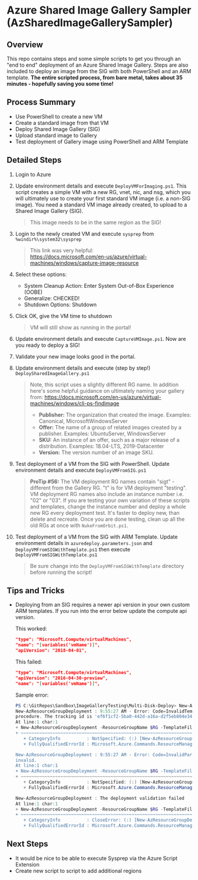 # Azure Shared Image Gallery Sampler (AzSharedImageGallerySampler)

## Overview

This repo contains steps and some simple scripts to get you through an "end to end" deployment of an Azure Shared Image Gallery.  Steps are also included to deploy an image from the SIG with both PowerShell and an ARM template.  **The entire scripted process, from bare metal, takes about 35 minutes - hopefully saving you some time!**

## Process Summary

- Use PowerShell to create a new VM 
- Create a standard image from that VM
- Deploy Shared Image Gallery (SIG)
- Upload standard image to Gallery
- Test deployment of Gallery image using PowerShell and ARM Template

## Detailed Steps

1. Login to Azure

1. Update environment details and execute ```DeployVMForImaging.ps1```. This script creates a simple VM with a new RG, vnet, nic, and nsg, which you will ultimately use to create your first standard VM image (i.e. a non-SIG image).  You need a standard VM image already created, to upload to a Shared Image Gallery (SIG).

   >  This image needs to be in the same region as the SIG!

1. Login to the newly created VM and execute ```sysprep``` from ```%windir%\system32\sysprep```

   > This link was very helpful:  
  https://docs.microsoft.com/en-us/azure/virtual-machines/windows/capture-image-resource

1. Select these options:

    - System Cleanup Action: Enter System Out-of-Box Experience (OOBE) 
    - Generalize: CHECKED!
    - Shutdown Options: Shutdown

1. Click OK, give the VM time to shutdown

   > VM will still show as running in the portal!

1. Update environment details and execute ```CaptureVMImage.ps1```.  Now are you ready to deploy a SIG!

1. Validate your new image looks good in the portal.

1. Update environment details and execute (step by step!) ```DeploySharedImageGallery.ps1```

   > Note, this script uses a slightly different RG name. In addition
   > here's some helpful guidance on ultimately naming your gallery from: https://docs.microsoft.com/en-us/azure/virtual-machines/windows/cli-ps-findimage
   > - **Publisher:** The organization that created the image. Examples: Canonical, MicrosoftWindowsServer  
   > - **Offer:** The name of a group of related images created by a publisher. Examples: UbuntuServer, WindowsServer  
   > - **SKU:** An instance of an offer, such as a major release of a distribution. Examples: 18.04-LTS, 2019-Datacenter  
   > - **Version:** The version number of an image SKU.  

1. Test deployment of a VM from the SIG with PowerShell.  Update environment details and execute ```DeployVMFromSIG.ps1```

   > **ProTip #56:** The VM deployment RG names contain "sigt" - different from the Gallery RG.  "t" is for VM deployment "testing". VM deployment RG names also include an instance number i.e. "02" or "03".  If you are testing your own variation of these scripts and templates, change the instance number and deploy a whole new RG every deployment test.  It's faster to deploy new, than delete and recreate.  Once you are done testing, clean up all the old RGs at once with ```NukeFromOrbit.ps1```.

1. Test deployment of a VM from the SIG with ARM Template.  Update environment details in ```azuredeploy.parameters.json``` and ```DeployVMFromSIGWithTemplate.ps1``` then execute ```DeployVMFromSIGWithTemplate.ps1```

   > Be sure change into the ```DeployVMFromSIGWithTemplate``` directory before running the script!

## Tips and Tricks

- Deploying from an SIG requires a newer api version in your own custom ARM templates.  If you run into the error below update the compute api version.

  This worked:
   ```json
   "type": "Microsoft.Compute/virtualMachines",
   "name": "[variables('vmName')]",
   "apiVersion": "2018-04-01",
   ```
   This failed:
   ```json
   "type": "Microsoft.Compute/virtualMachines",
   "apiVersion": "2016-04-30-preview",
   "name": "[variables('vmName')]",
   ```
   Sample error:

   ```PowerShell
   PS C:\GitRepos\Sandbox\ImageGalleryTesting\Multi-Disk-Deploy> New-AzResourceGroupDeployment -ResourceGroupName $RG -TemplateFile "azuredeploy_workingwithid_ps.json" -TemplateParameterFile "azuredeploy.parametrers.json"
   New-AzResourceGroupDeployment : 9:55:27 AM - Error: Code=InvalidTemplateDeployment; Message=The template deployment 'azuredeploy' is not valid according to the validation
   procedure. The tracking id is 'ef6f1cf2-5ba0-442d-a16a-d2f5eb804e34'. See inner errors for details.
   At line:1 char:1
   + New-AzResourceGroupDeployment -ResourceGroupName $RG -TemplateFile "a ...
   + ~~~~~~~~~~~~~~~~~~~~~~~~~~~~~~~~~~~~~~~~~~~~~~~~~~~~~~~~~~~~~~~~~~~~~
      + CategoryInfo          : NotSpecified: (:) [New-AzResourceGroupDeployment], Exception
      + FullyQualifiedErrorId : Microsoft.Azure.Commands.ResourceManager.Cmdlets.Implementation.NewAzureResourceGroupDeploymentCmdlet

   New-AzResourceGroupDeployment : 9:55:27 AM - Error: Code=InvalidParameter; Message=Resource 'MyWindowsVM' has invalid parameters. Details: The value of parameter imageReference.id is
   invalid.
   At line:1 char:1
   + New-AzResourceGroupDeployment -ResourceGroupName $RG -TemplateFile "a ...
   + ~~~~~~~~~~~~~~~~~~~~~~~~~~~~~~~~~~~~~~~~~~~~~~~~~~~~~~~~~~~~~~~~~~~~~
      + CategoryInfo          : NotSpecified: (:) [New-AzResourceGroupDeployment], Exception
      + FullyQualifiedErrorId : Microsoft.Azure.Commands.ResourceManager.Cmdlets.Implementation.NewAzureResourceGroupDeploymentCmdlet

   New-AzResourceGroupDeployment : The deployment validation failed
   At line:1 char:1
   + New-AzResourceGroupDeployment -ResourceGroupName $RG -TemplateFile "a ...
   + ~~~~~~~~~~~~~~~~~~~~~~~~~~~~~~~~~~~~~~~~~~~~~~~~~~~~~~~~~~~~~~~~~~~~~
      + CategoryInfo          : CloseError: (:) [New-AzResourceGroupDeployment], InvalidOperationException
      + FullyQualifiedErrorId : Microsoft.Azure.Commands.ResourceManager.Cmdlets.Implementation.NewAzureResourceGroupDeploymentCmdlet
    ```

## Next Steps

- It would be nice to be able to execute Sysprep via the Azure Script Extension
- Create new script to script to add additional regions




